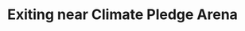 ---
title: "Exiting near Climate Pledge Arena"
layout: picture
picture: /assets/camera-roll/2022/2022-08-07-exiting-near-climate-pledge-arena/20220808_040900475_iOS.jpg
thumbnail: /assets/camera-roll/2022/2022-08-07-exiting-near-climate-pledge-arena/20220808_040900475_iOS-thumbnail.jpg
tags:
  - photograph
  - Day Trip Seattle 2022
  - Climate Pledge Arena
---